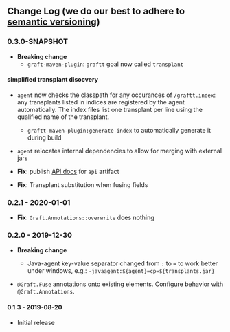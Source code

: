 ## Change Log (we do our best to adhere to [semantic versioning](http://semver.org/))

### 0.3.0-SNAPSHOT

- **Breaking change**
  - `graft-maven-plugin`: `graftt` goal now called `transplant`

#### simplified transplant disocvery
- `agent` now checks the classpath for any occurances of `/graftt.index`: any transplants
  listed in indices are registered by the agent automatically. The index files list one
  transplant per line using the qualified name of the transplant.
  - `graftt-maven-plugin:generate-index` to automatically generate it during build

- `agent` relocates internal dependencies to allow for merging with external jars 
- **Fix**: publish [API docs] for `api` artifact
- **Fix**: Transplant substitution when fusing fields 

 [API docs]: https://www.javadoc.io/doc/net.onedaybeard.graftt/api/latest/index.html 


### 0.2.1 - 2020-01-01

- **Fix**: `Graft.Annotations::overwrite` does nothing
 

### 0.2.0 - 2019-12-30

- **Breaking change**
  - Java-agent key-value separator changed from `:` to `=` to work better
    under windows, e.g.: `-javaagent:${agent}=cp=${transplants.jar}`

- `@Graft.Fuse` annotations onto existing elements. Configure behavior
   with `@Graft.Annotations`. 

#### 0.1.3 - 2019-08-20

- Initial release
